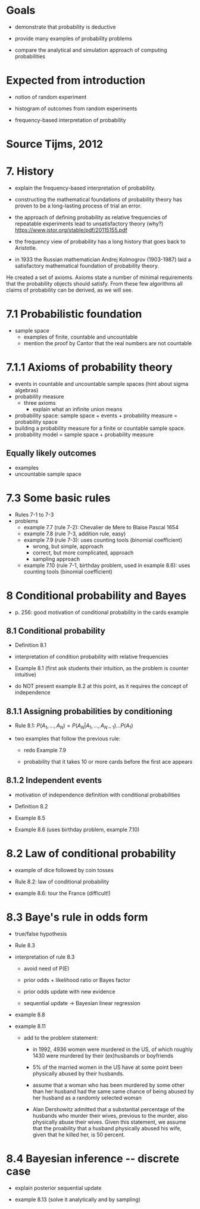 
# Goals

- demonstrate that probability is deductive

- provide many examples of probability problems

- compare the analytical and simulation approach of computing probabilities

# Expected from introduction

- notion of random experiment

- histogram of outcomes from random experiments

- frequency-based interpretation of probability

# Source Tijms, 2012

# 7. History

- explain the frequency-based interpretation of probability.

- constructing the mathematical foundations of probability theory has proven to be a long-lasting process of trial an error.  

- the approach of defining probability as relative frequencies of repeatable experiments lead to unsatisfactory theory (why?)
https://www.jstor.org/stable/pdf/20115155.pdf

- the frequency view of probability has a long history that goes back to Aristotle.

- in 1933 the Russian mathematician Andrej Kolmogrov (1903-1987) laid a satisfactory mathematical foundation of probability theory.

He created a set of axioms. Axioms state a number of minimal requirements that the probability objects should satisfy. From these few algorithms all claims of probability can be derived, as we will see.

# 7.1 Probabilistic foundation

- sample space
    - examples of finite, countable and uncountable
    - mention the proof by Cantor that the real numbers are not countable

# 7.1.1 Axioms of probability theory
- events in countable and uncountable sample spaces (hint about sigma algebras)
- probability measure
    - three axioms
        - explain what an infinite union means
- probability space: sample space + events + probability measure = probability space
- building a probability measure for a finite or countable sample space.
- probability model = sample space + probability measure

## Equally likely outcomes
- examples
- uncountable sample space

# 7.3 Some basic rules
- Rules 7-1 to 7-3
- problems
    - example 7.7 (rule 7-2): Chevalier de Mere to Blaise Pascal 1654
    - example 7.8 (rule 7-3, addition rule, easy)
    - example 7.9 (rule 7-3): uses counting tools (binomial coefficient)
        - wrong, but simple, approach
        - correct, but more complicated, approach
        - sampling approach
    - example 7.10 (rule 7-1, birthday problem, used in example 8.6): uses counting tools (binomial coefficient)

# 8 Conditional probability and Bayes

- p. 256: good motivation of conditional probability in the cards example

## 8.1 Conditional probability

- Definition 8.1

- interpretation of condition probability with relative frequencies

- Example 8.1 (first ask students their intuition, as the problem is counter intuitive)

- do NOT present example 8.2 at this point, as it requires the concept of independence

## 8.1.1 Assigning probabilities by conditioning

- Rule 8.1: $P(A_1, ..., A_N) = P(A_N|A_1, ..., A_{N-1}) \ldots P(A_1)$

- two examples that follow the previous rule:

    - redo Example 7.9

    - probability that it takes 10 or more cards before the first ace appears

## 8.1.2 Independent events

- motivation of independence definition with conditional probabilities

- Definition 8.2

- Example 8.5

- Example 8.6 (uses birthday problem, example 7.10)

# 8.2 Law of conditional probability

- example of dice followed by coin tosses

- Rule 8.2: law of conditional probability

- example 8.6: tour the France (difficult!)

# 8.3 Baye's rule in odds form

- true/false hypothesis

- Rule 8.3

- interpretation of rule 8.3

    - avoid need of P(E)

    - prior odds + likelihood ratio or Bayes factor

    - prior odds update with new evidence

    - sequential update -> Bayesian linear regression

- example 8.8

- example 8.11

    - add to the problem statement:

        - in 1992, 4936 women were murdered in the US, of which roughly 1430 were murdered by their (ex)husbands or boyfriends

        - 5% of the married women in the US have at some point been physically abused by their husbands.

        - assume that a woman who has been murdered by some other than her husband had the same same chance of being abused by her husband as a randomly selected woman

        - Alan Dershowitz admitted that a substantial percentage of the husbands who murder their wives, previous to the murder, also physically abuse their wives. Given this statement, we assume that the proability that a husband physically abused his wife, given that he killed her, is 50 percent.

# 8.4 Bayesian inference -- discrete case

- explain posterior sequential update

- example 8.13 (solve it analytically and by sampling)

